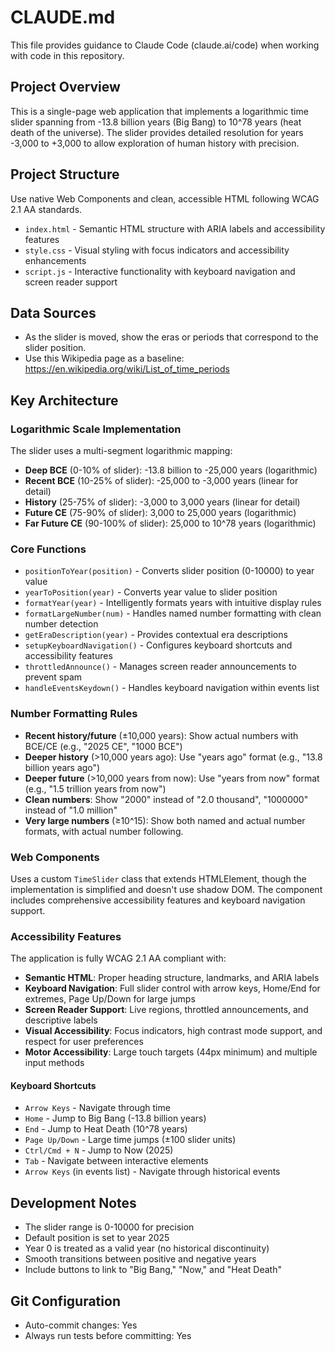 # CLAUDE.md

This file provides guidance to Claude Code (claude.ai/code) when working with code in this repository.

## Project Overview

This is a single-page web application that implements a logarithmic time slider spanning from -13.8 billion years (Big Bang) to 10^78 years (heat death of the universe). The slider provides detailed resolution for years -3,000 to +3,000 to allow exploration of human history with precision.

## Project Structure

Use native Web Components and clean, accessible HTML following WCAG 2.1 AA standards.

- `index.html` - Semantic HTML structure with ARIA labels and accessibility features
- `style.css` - Visual styling with focus indicators and accessibility enhancements
- `script.js` - Interactive functionality with keyboard navigation and screen reader support

## Data Sources
- As the slider is moved, show the eras or periods that correspond to the slider position. 
- Use this Wikipedia page as a baseline: https://en.wikipedia.org/wiki/List_of_time_periods

## Key Architecture

### Logarithmic Scale Implementation

The slider uses a multi-segment logarithmic mapping:
- **Deep BCE** (0-10% of slider): -13.8 billion to -25,000 years (logarithmic)
- **Recent BCE** (10-25% of slider): -25,000 to -3,000 years (linear for detail)
- **History** (25-75% of slider): -3,000 to 3,000 years (linear for detail)
- **Future CE** (75-90% of slider): 3,000 to 25,000 years (logarithmic)
- **Far Future CE** (90-100% of slider): 25,000 to 10^78 years (logarithmic)

### Core Functions

- `positionToYear(position)` - Converts slider position (0-10000) to year value
- `yearToPosition(year)` - Converts year value to slider position  
- `formatYear(year)` - Intelligently formats years with intuitive display rules
- `formatLargeNumber(num)` - Handles named number formatting with clean number detection
- `getEraDescription(year)` - Provides contextual era descriptions
- `setupKeyboardNavigation()` - Configures keyboard shortcuts and accessibility features
- `throttledAnnounce()` - Manages screen reader announcements to prevent spam
- `handleEventsKeydown()` - Handles keyboard navigation within events list

### Number Formatting Rules

- **Recent history/future** (±10,000 years): Show actual numbers with BCE/CE (e.g., "2025 CE", "1000 BCE")
- **Deeper history** (>10,000 years ago): Use "years ago" format (e.g., "13.8 billion years ago")
- **Deeper future** (>10,000 years from now): Use "years from now" format (e.g., "1.5 trillion years from now")
- **Clean numbers**: Show "2000" instead of "2.0 thousand", "1000000" instead of "1.0 million"
- **Very large numbers** (≥10^15): Show both named and actual number formats, with actual number following.

### Web Components

Uses a custom `TimeSlider` class that extends HTMLElement, though the implementation is simplified and doesn't use shadow DOM. The component includes comprehensive accessibility features and keyboard navigation support.

### Accessibility Features

The application is fully WCAG 2.1 AA compliant with:

- **Semantic HTML**: Proper heading structure, landmarks, and ARIA labels
- **Keyboard Navigation**: Full slider control with arrow keys, Home/End for extremes, Page Up/Down for large jumps
- **Screen Reader Support**: Live regions, throttled announcements, and descriptive labels
- **Visual Accessibility**: Focus indicators, high contrast mode support, and respect for user preferences
- **Motor Accessibility**: Large touch targets (44px minimum) and multiple input methods

#### Keyboard Shortcuts

- `Arrow Keys` - Navigate through time
- `Home` - Jump to Big Bang (-13.8 billion years)
- `End` - Jump to Heat Death (10^78 years)
- `Page Up/Down` - Large time jumps (±100 slider units)
- `Ctrl/Cmd + N` - Jump to Now (2025)
- `Tab` - Navigate between interactive elements
- `Arrow Keys` (in events list) - Navigate through historical events

## Development Notes

- The slider range is 0-10000 for precision
- Default position is set to year 2025
- Year 0 is treated as a valid year (no historical discontinuity)
- Smooth transitions between positive and negative years
- Include buttons to link to "Big Bang," "Now," and "Heat Death"

## Git Configuration
  - Auto-commit changes: Yes
  - Always run tests before committing: Yes
  
